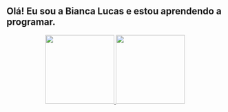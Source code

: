 ## Olá! Eu sou a Bianca Lucas e estou aprendendo a programar.


<div align="center">
<a href="https://github.com/DiasVitoria">
<img height="160em" src="https://github-readme-stats.vercel.app/api?username=biancalsc&theme=vue-dark&show_icons=true&hide_border=true&count_private=true"/>
<img height="160em" src="https://github-readme-stats.vercel.app/api/top-langs/?username=biancalsc&theme=vue-dark&show_icons=true&hide_border=true&layout=compact"/>
</div>
